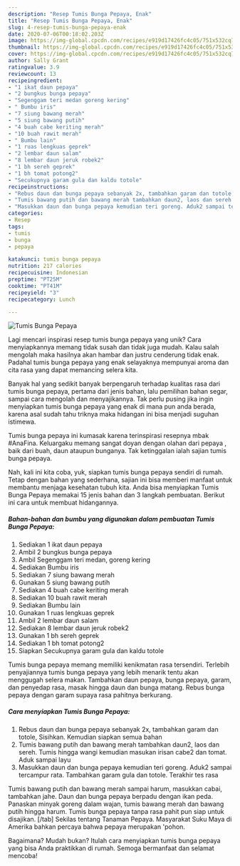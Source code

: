 ```yaml
---
description: "Resep Tumis Bunga Pepaya, Enak"
title: "Resep Tumis Bunga Pepaya, Enak"
slug: 4-resep-tumis-bunga-pepaya-enak
date: 2020-07-06T00:18:02.203Z
image: https://img-global.cpcdn.com/recipes/e919d17426fc4c05/751x532cq70/tumis-bunga-pepaya-foto-resep-utama.jpg
thumbnail: https://img-global.cpcdn.com/recipes/e919d17426fc4c05/751x532cq70/tumis-bunga-pepaya-foto-resep-utama.jpg
cover: https://img-global.cpcdn.com/recipes/e919d17426fc4c05/751x532cq70/tumis-bunga-pepaya-foto-resep-utama.jpg
author: Sally Grant
ratingvalue: 3.9
reviewcount: 13
recipeingredient:
- "1 ikat daun pepaya"
- "2 bungkus bunga pepaya"
- "Segenggam teri medan goreng kering"
- " Bumbu iris"
- "7 siung bawang merah"
- "5 siung bawang putih"
- "4 buah cabe keriting merah"
- "10 buah rawit merah"
- " Bumbu lain"
- "1 ruas lengkuas geprek"
- "2 lembar daun salam"
- "8 lembar daun jeruk robek2"
- "1 bh sereh geprek"
- "1 bh tomat potong2"
- "Secukupnya garam gula dan kaldu totole"
recipeinstructions:
- "Rebus daun dan bunga pepaya sebanyak 2x, tambahkan garam dan totole, Sisihkan. Kemudian siapkan semua bahan"
- "Tumis bawang putih dan bawang merah tambahkan daun2, laos dan sereh. Tumis hingga wangi kemudian masukan irisan cabe2 dan tomat. Aduk sampai layu"
- "Masukkan daun dan bunga pepaya kemudian teri goreng. Aduk2 sampai tercampur rata. Tambahkan garam gula dan totole. Terakhir tes rasa"
categories:
- Resep
tags:
- tumis
- bunga
- pepaya

katakunci: tumis bunga pepaya 
nutrition: 217 calories
recipecuisine: Indonesian
preptime: "PT25M"
cooktime: "PT41M"
recipeyield: "3"
recipecategory: Lunch

---
```



![Tumis Bunga Pepaya](https://img-global.cpcdn.com/recipes/e919d17426fc4c05/751x532cq70/tumis-bunga-pepaya-foto-resep-utama.jpg)

Lagi mencari inspirasi resep tumis bunga pepaya yang unik? Cara menyiapkannya memang tidak susah dan tidak juga mudah. Kalau salah mengolah maka hasilnya akan hambar dan justru cenderung tidak enak. Padahal tumis bunga pepaya yang enak selayaknya mempunyai aroma dan cita rasa yang dapat memancing selera kita.

Banyak hal yang sedikit banyak berpengaruh terhadap kualitas rasa dari tumis bunga pepaya, pertama dari jenis bahan, lalu pemilihan bahan segar, sampai cara mengolah dan menyajikannya. Tak perlu pusing jika ingin menyiapkan tumis bunga pepaya yang enak di mana pun anda berada, karena asal sudah tahu triknya maka hidangan ini bisa menjadi suguhan istimewa.

Tumis bunga pepaya ini kumasak karena terinspirasi resepnya mbak #AnaFina. Keluargaku memang sangat doyan dengan olahan dari pepaya , baik dari buah, daun ataupun bunganya. Tak ketinggalan ialah sajian tumis bunga pepaya.


Nah, kali ini kita coba, yuk, siapkan tumis bunga pepaya sendiri di rumah. Tetap dengan bahan yang sederhana, sajian ini bisa memberi manfaat untuk membantu menjaga kesehatan tubuh kita. Anda bisa menyiapkan Tumis Bunga Pepaya memakai 15 jenis bahan dan 3 langkah pembuatan. Berikut ini cara untuk membuat hidangannya.

<!--inarticleads1-->

##### Bahan-bahan dan bumbu yang digunakan dalam pembuatan Tumis Bunga Pepaya:

1. Sediakan 1 ikat daun pepaya
1. Ambil 2 bungkus bunga pepaya
1. Ambil Segenggam teri medan, goreng kering
1. Sediakan  Bumbu iris
1. Sediakan 7 siung bawang merah
1. Gunakan 5 siung bawang putih
1. Sediakan 4 buah cabe keriting merah
1. Sediakan 10 buah rawit merah
1. Sediakan  Bumbu lain
1. Gunakan 1 ruas lengkuas geprek
1. Ambil 2 lembar daun salam
1. Sediakan 8 lembar daun jeruk robek2
1. Gunakan 1 bh sereh geprek
1. Sediakan 1 bh tomat potong2
1. Siapkan Secukupnya garam gula dan kaldu totole


Tumis bunga pepaya memang memiliki kenikmatan rasa tersendiri. Terlebih penyajiannya tumis bunga pepaya yang lebih menarik tentu akan menggugah selera makan. Tambahkan daun pepaya, bunga pepaya, garam, dan penyedap rasa, masak hingga daun dan bunga matang. Rebus bunga pepaya dengan garam supaya rasa pahitnya berkurang. 

<!--inarticleads2-->

##### Cara menyiapkan Tumis Bunga Pepaya:

1. Rebus daun dan bunga pepaya sebanyak 2x, tambahkan garam dan totole, Sisihkan. Kemudian siapkan semua bahan
1. Tumis bawang putih dan bawang merah tambahkan daun2, laos dan sereh. Tumis hingga wangi kemudian masukan irisan cabe2 dan tomat. Aduk sampai layu
1. Masukkan daun dan bunga pepaya kemudian teri goreng. Aduk2 sampai tercampur rata. Tambahkan garam gula dan totole. Terakhir tes rasa


Tumis bawang putih dan bawang merah sampai harum, masukkan cabai, tambahkan jahe. Daun dan bunga pepaya berpadu dengan ikan peda. Panaskan minyak goreng dalam wajan, tumis bawang merah dan bawang putih hingga harum. Tumis bunga pepaya tanpa rasa pahit pun siap untuk disajikan. [/tab] Sekilas tentang Tanaman Pepaya. Masyarakat Suku Maya di Amerika bahkan percaya bahwa pepaya merupakan &#39;pohon. 

Bagaimana? Mudah bukan? Itulah cara menyiapkan tumis bunga pepaya yang bisa Anda praktikkan di rumah. Semoga bermanfaat dan selamat mencoba!
